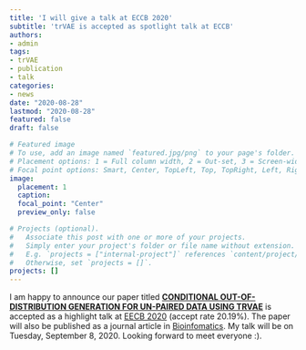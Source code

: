 ```yaml
---
title: 'I will give a talk at ECCB 2020'
subtitle: 'trVAE is accepted as spotlight talk at ECCB'
authors:
- admin
tags:
- trVAE
- publication
- talk
categories:
- news
date: "2020-08-28"
lastmod: "2020-08-28"
featured: false
draft: false

# Featured image
# To use, add an image named `featured.jpg/png` to your page's folder.
# Placement options: 1 = Full column width, 2 = Out-set, 3 = Screen-width
# Focal point options: Smart, Center, TopLeft, Top, TopRight, Left, Right, BottomLeft, Bottom, BottomRight
image:
  placement: 1
  caption: 
  focal_point: "Center"
  preview_only: false

# Projects (optional).
#   Associate this post with one or more of your projects.
#   Simply enter your project's folder or file name without extension.
#   E.g. `projects = ["internal-project"]` references `content/project/deep-learning/index.md`.
#   Otherwise, set `projects = []`.
projects: []
---
```


I am happy to announce our paper titled [**CONDITIONAL OUT-OF-DISTRIBUTION GENERATION FOR UN-PAIRED DATA USING TRVAE**](https://github.com/theislab/trVAE) is accepted
as a highlight talk at [EECB 2020](https://eccb2020.info/) (accept rate 20.19%). The paper will also be
published as a journal article in [Bioinfomatics](https://academic.oup.com/bioinformatics). My talk will be on Tuesday, September 8, 2020.
Looking forward to meet everyone :).
